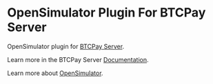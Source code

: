 # OpenSimulator Plugin For BTCPay Server  

OpenSimulator plugin for [BTCPay Server](https://github.com/btcpayserver).

Learn more in the BTCPay Server [Documentation](https://docs.btcpayserver.org/).

Learn more about [OpenSimulator](http://opensimulator.org/wiki/Main_Page).

